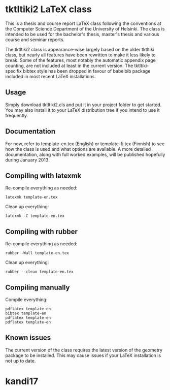 tktltiki2 LaTeX class
======================

This is a thesis and course report LaTeX class following the conventions at the Computer Science Department of the University of Helsinki. The class is intended to be used for the bachelor's thesis, master's thesis and various course and seminar reports.

The tktltiki2 class is appearance-wise largely based on the older tktltiki class, but nearly all features have been rewritten to make it less likely to break. Some of the features, most notably the automatic appendix page counting, are not included at least in the current version. The tktltiki-specifix bibtex style has been dropped in favour of babelbib package included in most recent LaTeX installations.

Usage
-----

Simply download tktltiki2.cls and put it in your project folder to get started. You may also install it to your LaTeX distribution tree if you intend to use it frequently.

Documentation
-------------

For now, refer to template-en.tex (English) or template-fi.tex (Finnish) to see how the class is used and what options are available. A more detailed documentation, along with full worked examples, will be published hopefully during January 2013.


Compiling with latexmk
----------------------

Re-compile everything as needed:

    latexmk template-en.tex

Clean up everything:

    latexmk -C template-en.tex


Compiling with rubber
---------------------

Re-compile everything as needed:

    rubber -Wall template-en.tex

Clean up everything:

    rubber --clean template-en.tex


Compiling manually
------------------

Compile everything:

    pdflatex template-en
    bibtex template-en
    pdflatex template-en
    pdflatex template-en


Known issues
------------

The current version of the class requires the latest version of the geometry package to be installed. This may cause issues if your LaTeX installation is not up to date.
# kandi17

